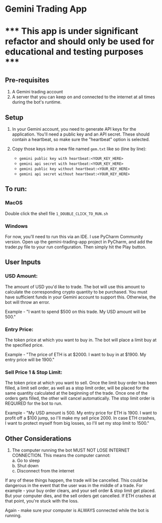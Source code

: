 # Gemini Trading App

# *** This app is under significant refactor and should only be used for educational and testing purposes ***

## Pre-requisites

1. A Gemini trading account
2. A server that you can keep on and connected to the internet at all times
   during the bot's runtime.

## Setup

1. In your Gemini account, you need to generate API keys for the application.
   You'll need a public key and an API secret. These should contain a heartbeat, so
   make sure the "heartbeat" option is selected.

2. Copy those keys into a new file named `gem.txt` like so (line by line):
   - `gemini public key with heartbeat:<YOUR_KEY_HERE>`
   - `gemini api secret with heartbeat:<YOUR_KEY_HERE>`
   - `gemini public key without heartbeat:<YOUR_KEY_HERE>`
   - `gemini api secret without heartbeat:<YOUR_KEY_HERE>`

## To run:

### MacOS

Double click the shell file `1_DOUBLE_CLICK_TO_RUN.sh`

### Windows

For now, you'll need to run this via an IDE. I use PyCharm Community version.
Open up the gemini-trading-app project in PyCharm, and add the trader.py file to your
run configuration. Then simply hit the Play button.

## User Inputs

### USD Amount:

The amount of USD you'd like to trade. The bot will use this amount to
calculate the corresponding crypto quantity to be purchased. You must
have sufficient funds in your Gemini account to support this. Otherwise,
the bot will throw an error.

Example - "I want to spend $500 on this trade. My USD amount will be 500."

### Entry Price:

The token price at which you want to buy in. The bot will place a
limit buy at the specified price.

Example - "The price of ETH is at $2000. I want to buy in at $1900. My
entry price will be 1900."

### Sell Price 1 & Stop Limit:

The token price at which you want to sell. Once the limit buy
order has been filled, a limit sell order, as well as a stop
limit order, will be placed for the same quantity calculated at
the beginning of the trade. Once one of the orders gets filled,
the other will cancel automatically. The stop limit order is
REQUIRED for the bot to run.

Example - "My USD amount is 500. My entry price for ETH is 1900. I
want to profit off a $100 jump, so I'll make my sell price 2000. In
case ETH crashes, I want to protect myself from big losses, so I'll
set my stop limit to 1500."

## Other Considerations

1. The computer running the bot MUST NOT LOSE INTERNET CONNECTION.
   This means the computer cannot:<br>
   a. Go to sleep<br>
   b. Shut down<br>
   c. Disconnect from the internet<br>

If any of these things happen, the trade will be cancelled. This
could be dangerous in the event that the user was in the middle of
a trade. For example - your buy order clears, and your sell order
& stop limit get placed. But your computer dies, and the sell orders
get cancelled. If ETH crashes at that point, you're stuck with the loss.

Again - make sure your computer is ALWAYS connected while the bot is running.
